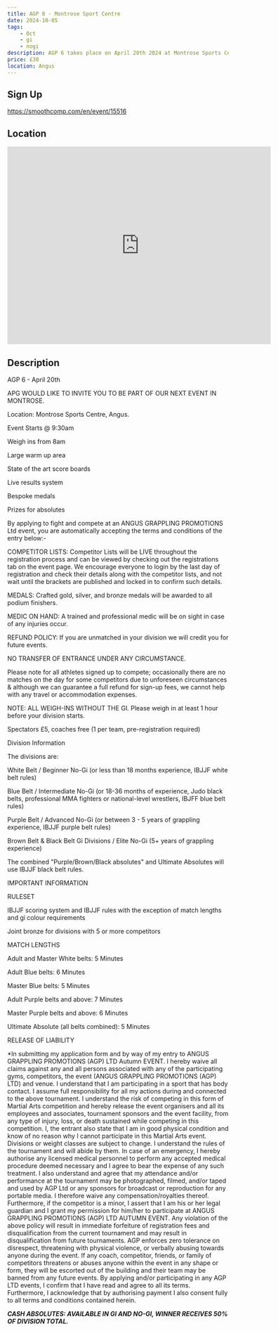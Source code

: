 ```yaml
---
title: AGP 8 - Montrose Sport Centre
date: 2024-10-05
tags:
    - Oct
    - gi 
    - nogi 
description: AGP 6 takes place on April 20th 2024 at Montrose Sports Centre
price: £30
location: Angus
---
```

## Sign Up
https://smoothcomp.com/en/event/15516

## Location
<iframe src="https://www.google.com/maps/embed?pb=!1m18!1m12!1m3!1d12345.6789!2d!3d!2m3!1f0!2f0!3f0!3m2!1i1024!2i768!4f13.1!3m3!1m2!1s0x0%3A0x0!2z!5e0!3m2!1sen!2sus!4v1234567890" width="600" height="450" style="border:0;" allowfullscreen="" loading="lazy"></iframe>

## Description
AGP 6 - April 20th


APG WOULD LIKE TO INVITE YOU TO BE PART OF OUR NEXT EVENT IN MONTROSE.


Location: Montrose Sports Centre, Angus.


Event Starts @ 9:30am


Weigh ins from 8am 



Large warm up area




State of the art score boards




Live results system




Bespoke medals


Prizes for absolutes



By applying to fight and compete at an ANGUS GRAPPLING PROMOTIONS Ltd event, you are automatically accepting the terms and conditions of the entry below:-


COMPETITOR LISTS: Competitor Lists will be LIVE throughout the registration process and can be viewed by checking out the registrations tab on the event page. We encourage everyone to login by the last day of registration and check their details along with the competitor lists, and not wait until the brackets are published and locked in to confirm such details.


MEDALS: Crafted gold, silver, and bronze medals will be awarded to all podium finishers.


MEDIC ON HAND: A trained and professional medic will be on sight in case of any injuries occur. 


REFUND POLICY: If you are unmatched in your division we will credit you for future events.


NO TRANSFER OF ENTRANCE UNDER ANY CIRCUMSTANCE.


Please note for all athletes signed up to compete; occasionally there are no matches on the day for some competitors due to unforeseen circumstances & although we can guarantee a full refund for sign-up fees, we cannot help with any travel or accommodation expenses.


NOTE: ALL WEIGH-INS WITHOUT THE GI. Please weigh in at least 1 hour before your division starts.


Spectators £5, coaches free (1 per team, pre-registration required)


Division Information


The divisions are:



White Belt / Beginner No-Gi (or less than 18 months experience, IBJJF white belt rules)


Blue Belt / Intermediate No-Gi (or 18-36 months of experience, Judo black belts, professional MMA fighters or national-level wrestlers, IBJFF blue belt rules)


Purple Belt / Advanced No-Gi (or between 3 - 5 years of grappling experience, IBJJF purple belt rules)


Brown Belt & Black Belt Gi Divisions / Elite No-Gi (5+ years of grappling experience)



The combined "Purple/Brown/Black absolutes" and Ultimate Absolutes will use IBJJF black belt rules.


IMPORTANT INFORMATION 


RULESET



IBJJF scoring system and IBJJF rules with the exception of match lengths and gi colour requirements


Joint bronze for divisions with 5 or more competitors



MATCH LENGTHS



Adult and Master White belts: 5 Minutes


Adult Blue belts: 6 Minutes


Master Blue belts: 5 Minutes


Adult Purple belts and above: 7 Minutes


Master Purple belts and above: 6 Minutes


Ultimate Absolute (all belts combined): 5 Minutes



RELEASE OF LIABILITY


*In submitting my application form and by way of my entry to ANGUS GRAPPLING PROMOTIONS (AGP) LTD Autumn EVENT. I hereby waive all claims against any and all persons associated with any of the participating gyms, competitors, the event (ANGUS GRAPPLING PROMOTIONS (AGP) LTD) and venue. I understand that I am participating in a sport that has body contact. I assume full responsibility for all my actions during and connected to the above tournament. I understand the risk of competing in this form of Martial Arts competition and hereby release the event organisers and all its employees and associates, tournament sponsors and the event facility, from any type of injury, loss, or death sustained while competing in this competition. I, the entrant also state that I am in good physical condition and know of no reason why I cannot participate in this Martial Arts event. Divisions or weight classes are subject to change. I understand the rules of the tournament and will abide by them. In case of an emergency, I hereby authorise any licensed medical personnel to perform any accepted medical procedure deemed necessary and I agree to bear the expense of any such treatment. I also understand and agree that my attendance and/or performance at the tournament may be photographed, filmed, and/or taped and used by AGP Ltd or any sponsors for broadcast or reproduction for any portable media. I therefore waive any compensation/royalties thereof. Furthermore, if the competitor is a minor, I assert that I am his or her legal guardian and I grant my permission for him/her to participate at ANGUS GRAPPLING PROMOTIONS (AGP) LTD AUTUMN EVENT. Any violation of the above policy will result in immediate forfeiture of registration fees and disqualification from the current tournament and may result in disqualification from future tournaments. AGP enforces zero tolerance on disrespect, threatening with physical violence, or verbally abusing towards anyone during the event. If any coach, competitor, friends, or family of competitors threatens or abuses anyone within the event in any shape or form, they will be escorted out of the building and their team may be banned from any future events. By applying and/or participating in any AGP LTD events, I confirm that I have read and agree to all its terms. Furthermore, I acknowledge that by authorising payment I also consent fully to all terms and conditions contained herein.


***CASH ABSOLUTES: AVAILABLE IN GI AND NO-GI, WINNER RECEIVES 50% OF DIVISION TOTAL.***